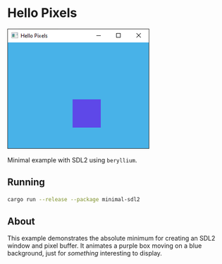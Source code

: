 # Hello Pixels

![Hello Pixels](../../img/minimal-sdl2.png)

Minimal example with SDL2 using `beryllium`.

## Running

```bash
cargo run --release --package minimal-sdl2
```

## About

This example demonstrates the absolute minimum for creating an SDL2 window and pixel buffer. It animates a purple box moving on a blue background, just for _something_ interesting to display.
